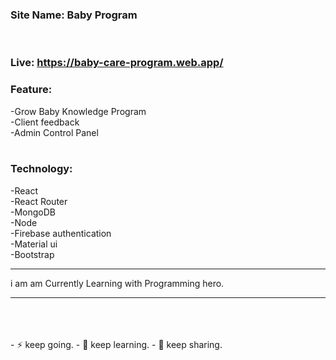 ### Site Name: Baby Program
<br/> 

### Live: https://baby-care-program.web.app/ 

### Feature:
-Grow Baby Knowledge Program
<br/>
-Client feedback
<br/>
-Admin Control Panel
<br/>
<br/>

### Technology:
-React
<br/>
-React Router
<br/>
-MongoDB
<br/>
-Node
<br/>
-Firebase authentication
<br/>
-Material ui
<br/>
-Bootstrap
<hr>
i am am Currently Learning with Programming hero.
<hr>
<br/>
<br/>
<br/> 
- ⚡ keep going.
- 🌱 keep learning.
- 💬 keep sharing.

